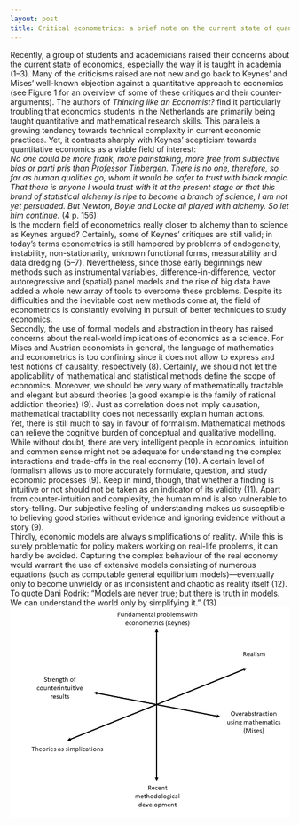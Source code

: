 ```yaml
---
layout: post
title: Critical econometrics: a brief note on the current state of quantitative economics
---
```

Recently, a group of students and academicians raised their concerns about the current state of economics, especially the way it is taught in academia (1–3). Many of the criticisms raised are not new and go back to Keynes’ and Mises’ well-known objection against a quantitative approach to economics (see Figure 1 for an overview of some of these critiques and their counter-arguments). The authors of *Thinking like an Economist?* find it particularly troubling that economics students in the Netherlands are primarily being taught quantitative and mathematical research skills. This parallels a growing tendency towards technical complexity in current economic practices. Yet, it contrasts sharply with Keynes’ scepticism towards quantitative economics as a viable field of interest:  
*No one could be more frank, more painstaking, more free from subjective bias or parti pris than Professor Tinbergen. There is no one, therefore, so far as human qualities go, whom it would be safer to trust with black magic. That there is anyone I would trust with it at the present stage or that this brand of statistical alchemy is ripe to become a branch of science, I am not yet persuaded. But Newton, Boyle and Locke all played with alchemy. So let him continue.* (4 p. 156)  
Is the modern field of econometrics really closer to alchemy than to science as Keynes argued? Certainly, some of Keynes’ critiques are still valid; in today’s terms econometrics is still hampered by problems of endogeneity, instability, non-stationarity, unknown functional forms, measurability and data dredging (5–7). Nevertheless, since those early beginnings new methods such as instrumental variables, difference-in-difference, vector autoregressive and (spatial) panel models and the rise of big data have added a whole new array of tools to overcome these problems. Despite its difficulties and the inevitable cost new methods come at, the field of econometrics is constantly evolving in pursuit of better techniques to study economics.  
Secondly, the use of formal models and abstraction in theory has raised concerns about the real-world implications of economics as a science. For Mises and Austrian economists in general, the language of mathematics and econometrics is too confining since it does not allow to express and test notions of causality, respectively (8). Certainly, we should not let the applicability of mathematical and statistical methods define the scope of economics. Moreover, we should be very wary of mathematically tractable and elegant but absurd theories (a good example is the family of rational addiction theories) (9). Just as correlation does not imply causation, mathematical tractability does not necessarily explain human actions.  
Yet, there is still much to say in favour of formalism. Mathematical methods can relieve the cognitive burden of conceptual and qualitative modelling. While without doubt, there are very intelligent people in economics, intuition and common sense might not be adequate for understanding the complex interactions and trade-offs in the real economy (10). A certain level of formalism allows us to more accurately formulate, question, and study economic processes (9). Keep in mind, though, that whether a finding is intuitive or not should not be taken as an indicator of its validity (11). Apart from counter-intuition and complexity, the human mind is also vulnerable to story-telling. Our subjective feeling of understanding makes us susceptible to believing good stories without evidence and ignoring evidence without a story (9).  
Thirdly, economic models are always simplifications of reality. While this is surely problematic for policy makers working on real-life problems, it can hardly be avoided. Capturing the complex behaviour of the real economy would warrant the use of extensive models consisting of numerous equations (such as computable general equilibrium models)—eventually only to become unwieldy or as inconsistent and chaotic as reality itself (12). To quote Dani Rodrik: “Models are never true; but there is truth in models. We can understand the world only by simplifying it.” (13)  
![Figure 1. Trade-offs in economic-econometric modelling](/images/Critical_econometrics.png)
